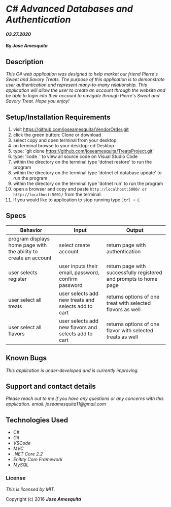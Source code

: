 # _C# Advanced Databases and Authentication_

#### _03.27.2020_

#### By _**Jose Amesquita**_

## Description

_This C# web application was designed to help market our friend Pierre's Sweet and Savory Treats. The purpose of this application is to demonstrate user authentication and represent many-to-many relationship. This application will allow the user to create an account through the website and be able to login into their account to navigate through Pierre's Sweet and Savory Treat. Hope you enjoy!_

## Setup/Installation Requirements

1. visit https://github.com/joseamesquita/VendorOrder.git
2. click the green button: Clone or download 
3. select copy and open terminal from your desktop
4. on terminal browse to your desktop: cd Desktop
5. type: 'git clone https://github.com/joseamesquita/TreatsProject.git'
6. type: 'code .' to view all source code on Visual Studio Code
7. within the directory on the terminal type 'dotnet restore' to run the program
8. within the directory on the terminal type 'dotnet ef database update' to run the program
9. within the directory on the terminal type 'dotnet run' to run the program
10. open a browser and copy and paste ```http://localhost:5000/ or http://localhost:5001/``` from the terminal. 
11. if you would like to application to stop running type ```Ctrl + C```

## Specs

Behavior | Input | Output
--- | --- | ---
program displays home page with the ability to create an account | select create account | return page with authentication | 
user selects register | user inputs their email, password, confirm password | return page with successfully registered and prompts to home page | 
user select all treats | user selects add new treats and selects add to cart | returns options of one treat with selected flavors as well |
user select all flavors | user selects add new flavors and selects add to cart | returns options of one flavor with selected treats as well |


## Known Bugs

_This application is under-developed and is currently improving._

## Support and contact details

_Please reach out to me if you have any questions or any concerns with this application. email: joseamesquita11@gmail.com_

## Technologies Used

* C#
* _Git_
* _VSCode_
* _MVC_
* _.NET Core 2.2_ 
* _Enitity Core Framework_
* _MySQL_

### License

*This is licensed by MIT.*

Copyright (c) 2016 **_Jose Amesquita_**